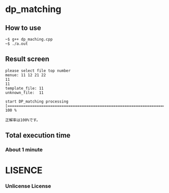 # dp_matching

## How to use
```
~$ g++ dp_maching.cpp
~$ ./a.out
```

## Result screen
```
please select file top number
menue: 11 12 21 22
11
11
template_file: 11
unknown_file:  11

start DP_matching processing
[====================================================================================================>] 100 %

正解率は100%です。
```
## Total execution time
###  About 1 minute

# LISENCE
### Unlicense License  